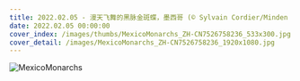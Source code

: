 ```yaml
---
title: 2022.02.05 - 漫天飞舞的黑脉金斑蝶，墨西哥 (© Sylvain Cordier/Minden Pictures)
date: 2022.02.05 00:00:00
cover_index: /images/thumbs/MexicoMonarchs_ZH-CN7526758236_533x300.jpg
cover_detail: /images/MexicoMonarchs_ZH-CN7526758236_1920x1080.jpg
---
```


![MexicoMonarchs](/images/MexicoMonarchs_ZH-CN7526758236_1920x1080.jpg)
